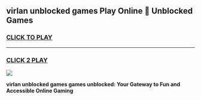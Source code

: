 
## virlan unblocked games Play Online 👋 Unblocked Games
<h3>
<a href="https://premium.freeplayer.one?title=virlan_unblocked_games&ref=19F">CLICK TO PLAY</a></h3>
<hr>

<h3>
<a href="https://premium.freeplayer.one?title=virlan_unblocked_games&ref=19F">CLICK 2 PLAY</a>
  
</h3>

<a href="https://premium.freeplayer.one?title=virlan_unblocked_games&ref=19F"><img src="https://clearcache.store/games.png"></a>


**virlan unblocked games games unblocked: Your Gateway to Fun and Accessible Online Gaming**
